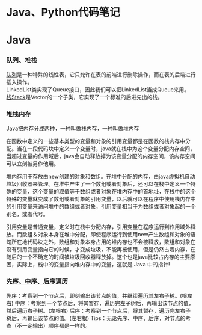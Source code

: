 # Java、Python代码笔记
# Java
### 队列、堆栈
[队列](http://www.runoob.com/java/data-queue.html)是一种特殊的线性表，它只允许在表的前端进行删除操作，而在表的后端进行插入操作。  
LinkedList类实现了Queue接口，因此我们可以把LinkedList当成Queue来用。   
[栈Stack](http://www.runoob.com/java/java-stack-class.html)是Vector的一个子类，它实现了一个标准的后进先出的栈。

### 堆栈内存
Java把内存分成两种，一种叫做栈内存，一种叫做堆内存

在函数中定义的一些基本类型的变量和对象的引用变量都是在函数的栈内存中分配。当在一段代码块中定义一个变量时，java就在栈中为这个变量分配内存空间，当超过变量的作用域后，java会自动释放掉为该变量分配的内存空间，该内存空间可以立刻被另作他用。

堆内存用于存放由new创建的对象和数组。在堆中分配的内存，由java虚拟机自动垃圾回收器来管理。在堆中产生了一个数组或者对象后，还可以在栈中定义一个特殊的变量，这个变量的取值等于数组或者对象在堆内存中的首地址，在栈中的这个特殊的变量就变成了数组或者对象的引用变量，以后就可以在程序中使用栈内存中的引用变量来访问堆中的数组或者对象，引用变量相当于为数组或者对象起的一个别名，或者代号。

引用变量是普通变量，定义时在栈中分配内存，引用变量在程序运行到作用域外释放。而数组＆对象本身在堆中分配，即使程序运行到使用new产生数组和对象的语句所在地代码块之外，数组和对象本身占用的堆内存也不会被释放，数组和对象在没有引用变量指向它的时候，才变成垃圾，不能再被使用，但是仍然占着内存，在随后的一个不确定的时间被垃圾回收器释放掉。这个也是java比较占内存的主要原因，实际上，栈中的变量指向堆内存中的变量，这就是 Java 中的指针!

### [先序、中序、后序遍历](https://www.jianshu.com/p/456af5480cee)
先序：考察到一个节点后，即刻输出该节点的值，并继续遍历其左右子树。(根左右)
中序：考察到一个节点后，将其暂存，遍历完左子树后，再输出该节点的值，然后遍历右子树。(左根右)
后序：考察到一个节点后，将其暂存，遍历完左右子树后，再输出该节点的值。(左右根)
Tips：无论先序、中序、后序，对节点的考查（不一定输出）顺序都是一样的。